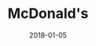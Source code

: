 ---
layout: site
title: "McDonald's"
date: 2018-01-05
categories: [fortune-500]
version: 1.6.1
major: 1
minor: 6
patch: 1
slug: mcdonalds
link: https://www.mcdonalds.com/us/en-us.html
permalink: /sites/:slug
---